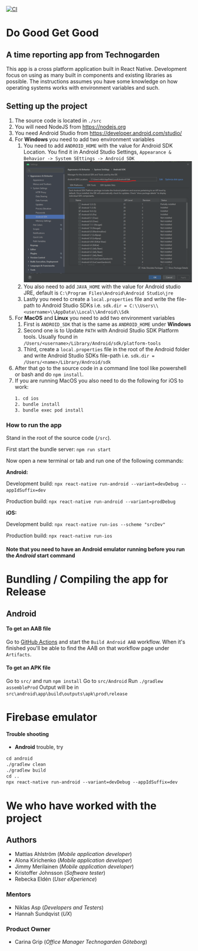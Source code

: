 [![CI](https://github.com/Do-Good-Get-Good/do-good-get-good/actions/workflows/autotests.yml/badge.svg?branch=main)](https://github.com/Do-Good-Get-Good/do-good-get-good/actions/workflows/autotests.yml)

# Do Good Get Good

## A time reporting app from Technogarden

This app is a cross platform application built in React Native. Development focus on using as many built in components and existing libraries as possible. The instructions assumes you have some knowledge on how operating systems works with environment variables and such.

## Setting up the project

1. The source code is located in `./src`
2. You will need NodeJS from https://nodejs.org
3. You need Android Studio from https://developer.android.com/studio/
4. For **Windows** you need to add two environment variables
   1. You need to add `ANDROID_HOME` with the value for Android SDK Location. You find it in Android Studio Settings, `Appearance & Behavior -> System SEttings -> Android SDK`
      ![Android sdk](doc/images/android_sdk.png)
   2. You also need to add `JAVA_HOME` with the value for Android studio JRE, default is `C:\Program Files\Android\Android Studio\jre`
   3. Lastly you need to create a `local.properties` file and write the file-path to Android Studio SDKs i.e. `sdk.dir = C:\\Users\\<username>\\AppData\\Local\\Android\\Sdk`
5. For **MacOS** and **Linux** you need to add two environment variables
   1. First is `ANDROID_SDK` that is the same as `ANDROID_HOME` under **Windows**
   2. Second one is to Update `PATH` with Android Studio SDK Platform tools. Usually found in `/Users/<username>/Library/Android/sdk/platform-tools`
   3. Third, create a `local.properties` file in the root of the Android folder and write Android Studio SDKs file-path i.e. `sdk.dir = /Users/<name>/Library/Android/sdk`
6. After that go to the source code in a command line tool like powershell or bash and do `npm install`.
7. If you are running MacOS you also need to do the following for iOS to work:
   ```
   1. cd ios
   2. bundle install
   3. bundle exec pod install
   ```

### How to run the app

Stand in the root of the source code (`/src`).

First start the bundle server:
`npm run start`

Now open a new terminal or tab and run one of the following commands:

**Android:**

Development build: `npx react-native run-android --variant=devDebug --appIdSuffix=dev`

Production build: `npx react-native run-android --variant=prodDebug`

**iOS:**

Development build: `npx react-native run-ios --scheme "srcDev"`

Production build: `npx react-native run-ios`

#### **Note that you need to have an Android emulator running before you run the _Android_ start command**

# Bundling / Compiling the app for Release

## Android

#### To get an AAB file

Go to [GitHub Actions](https://github.com/Do-Good-Get-Good/do-good-get-good/actions/workflows/build_android_apk_test.yml) and start the `Build Android AAB` workflow.
When it's finished you'll be able to find the AAB on that workflow page under `Artifacts`.

#### To get an APK file

Go to `src/` and run `npm install`
Go to `src/Android`
Run `./gradlew assembleProd`
Output will be in `src\android\app\build\outputs\apk\prod\release`

# Firebase emulator

#### Trouble shooting

- **Android** trouble, try

```
cd android
./gradlew clean
./gradlew build
cd ..
npx react-native run-android --variant=devDebug --appIdSuffix=dev
```

# We who have worked with the project

## Authors

- Mattias Ahlström (_Mobile application developer_)
- Alona Kirichenko (_Mobile application developer_)
- Jimmy Merilainen (_Mobile application developer_)
- Kristoffer Johnsson (_Software tester_)
- Rebecka Eldén (_User eXperience_)

### Mentors

- Niklas Asp (_Developers and Testers_)
- Hannah Sundqvist (_UX_)

### Product Owner

- Carina Grip (_Office Manager Technogarden Göteborg_)
